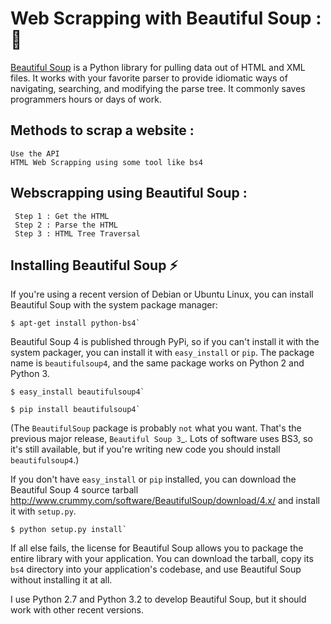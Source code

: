 # Web Scrapping with Beautiful Soup :	🚀

[Beautiful Soup](http://www.crummy.com/software/BeautifulSoup/) is a
Python library for pulling data out of HTML and XML files. It works
with your favorite parser to provide idiomatic ways of navigating,
searching, and modifying the parse tree. It commonly saves programmers
hours or days of work.


## Methods to scrap a website :	
    Use the API  
    HTML Web Scrapping using some tool like bs4


## Webscrapping using Beautiful Soup :
     Step 1 : Get the HTML
     Step 2 : Parse the HTML
     Step 3 : HTML Tree Traversal


## Installing Beautiful Soup ⚡

If you're using a recent version of Debian or Ubuntu Linux, you can
install Beautiful Soup with the system package manager:

    $ apt-get install python-bs4`

Beautiful Soup 4 is published through PyPi, so if you can't install it
with the system packager, you can install it with ``easy_install`` or
``pip``. The package name is ``beautifulsoup4``, and the same package
works on Python 2 and Python 3.

    $ easy_install beautifulsoup4`

    $ pip install beautifulsoup4`

(The ``BeautifulSoup`` package is probably `not` what you want. That's
the previous major release, `Beautiful Soup 3`_. Lots of software uses
BS3, so it's still available, but if you're writing new code you
should install ``beautifulsoup4``.)

If you don't have ``easy_install`` or ``pip`` installed, you can
download the Beautiful Soup 4 source tarball
<http://www.crummy.com/software/BeautifulSoup/download/4.x/> and
install it with ``setup.py``.

    $ python setup.py install`

If all else fails, the license for Beautiful Soup allows you to
package the entire library with your application. You can download the
tarball, copy its ``bs4`` directory into your application's codebase,
and use Beautiful Soup without installing it at all.

I use Python 2.7 and Python 3.2 to develop Beautiful Soup, but it
should work with other recent versions.